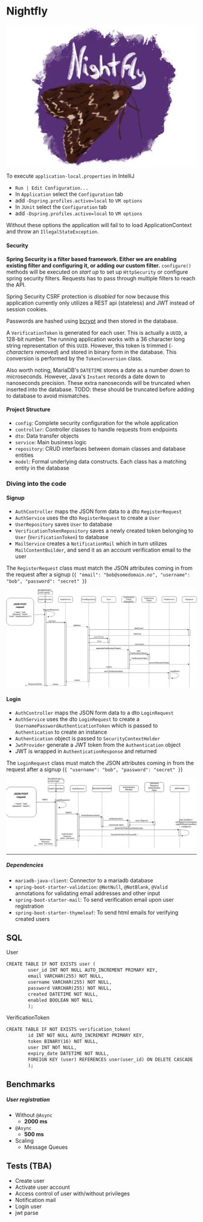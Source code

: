 # Nightfly
![Image by Henrik Lillebjerka](images/logo.png)

To execute `application-local.properties` in IntelliJ
- `Run | Edit Configuration...`
- In  `Application` select the `Configuration` tab 
- add `-Dspring.profiles.active=local` to `VM options`
- In  `JUnit` select the `Configuration` tab 
- add `-Dspring.profiles.active=local` to `VM options`

Without these options the application will fail to to load ApplicationContext and throw an `IllegalStateException`. 

#### Security
**Spring Security is a filter based framework. Either we are enabling existing filter and configuring it, or adding our custom filter.** `configure()` methods will be executed on *start up* to set up `HttpSecurity` or configure spring security filters. Requests has to pass through multiple filters to reach the API. 

Spring Security CSRF protection is *disabled* for now because this application currently only utilizes a REST api (stateless) and JWT instead of session cookies.

Passwords are hashed using [bcrypt](https://en.wikipedia.org/wiki/Bcrypt) and then stored in the database.

A `VerificationToken` is generated for each user. This is actually a `UUID`, a 128-bit number. The running application works with a 36 character long string representation of this `UUID`. However, this token is trimmed (`-` *characters removed*) and stored in binary form in the database. This conversion is performed by the `TokenConversion` class.

Also worth noting, MariaDB's `DATETIME` stores a date as a number down to microseconds. However, Java's `Instant` records a date down to nanoseconds precision. These extra nanoseconds will be truncated when inserted into the database. TODO: these should be truncated before adding to database to avoid mismatches.

#### Project Structure
- `config`: Complete security configuration for the whole application
- `controller`: Controller classes to handle requests from endpoints
- `dto`: Data transfer objects
- `service`: Main business logic
- `repository`: CRUD interfaces between domain classes and database entities
- `model`: Formal underlying data constructs. Each class has a matching entity in the database


### Diving into the code

#### Signup
- `AuthController` maps the JSON form data to a dto `RegisterRequest`
- `AuthService` uses the dto `RegisterRequest` to create a `User`
- `UserRepository` saves `User` to database
- `VerificationTokenRepository` saves a newly created token belonging to `User` (`VerificationToken`) to database
- `MailService` creates a `NotificationMail` which in turn utilizes `MailContentBuilder`, and send it as an account verification email to the user 


The `RegisterRequest` class must match the JSON attributes coming in from the request after a signup (`{ "email": "bob@somedomain.no", "username": "bob", "password": "secret" }`) 

![](images/signup.png)

#### Login
- `AuthController` maps the JSON form data to a dto `LoginRequest`
- `AuthService` uses the dto `LoginRequest` to create a `UsernamePasswordAuthenticationToken` which is passed to `Authentication` to create an instance
- `Authentication` object is passed to `SecurityContextHolder`
- `JwtProvider` generate a JWT token from the `Authentication` object
- JWT is wrapped in `AuthenticationResponse` and returned


The `LoginRequest` class must match the JSON attributes coming in from the request after a signup (`{ "username": "bob", "password": "secret" }`) 

![](images/loginsequence.png)

---

##### Dependencies
- `mariadb-java-client`: Connector to a mariadb database
- `spring-boot-starter-validation`: `@NotNull`, `@NotBlank`, `@Valid` annotations for validating email addresses and other input
- `spring-boot-starter-mail`: To send verification email upon user registration
- `spring-boot-starter-thymeleaf`: To send html emails for verifying created users


## SQL
User 
```
CREATE TABLE IF NOT EXISTS user (    
        user_id INT NOT NULL AUTO_INCREMENT PRIMARY KEY,    
        email VARCHAR(255) NOT NULL,    
        username VARCHAR(255) NOT NULL,    
        password VARCHAR(255) NOT NULL,    
        created DATETIME NOT NULL,    
        enabled BOOLEAN NOT NULL    
        );  
```


VerificationToken
```
CREATE TABLE IF NOT EXISTS verification_token(    
        id INT NOT NULL AUTO_INCREMENT PRIMARY KEY,    
        token BINARY(16) NOT NULL,    
        user INT NOT NULL,    
        expiry_date DATETIME NOT NULL,    
        FOREIGN KEY (user) REFERENCES user(user_id) ON DELETE CASCADE    
        );   
```

## Benchmarks

##### User registration
* Without `@Async`
	* **2000 ms**
* `@Async` 
	* **500 ms**
* Scaling
	* Message Queues

## Tests (TBA)

* Create user
* Activate user account
* Access control of user with/without privileges
* Notification mail
* Login user
* jwt parse
